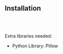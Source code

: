<h2>Installation</h2>
<br><br>
<p>Extra libraries needed:</p>
<ul>
    <li>Python Library: Pillow</li>
</ul>
